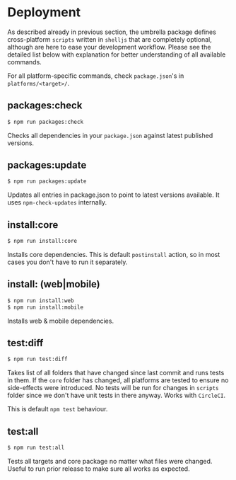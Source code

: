 Deployment
========

As described already in previous section, the umbrella package defines cross-platform `scripts` written in `shelljs` that are
completely optional, although are here to ease your development workflow. Please see the detailed list below with explanation
for better understanding of all available commands.

For all platform-specific commands, check `package.json`'s in `platforms/<target>/`.

## packages:check

```bash
$ npm run packages:check
```

Checks all dependencies in your `package.json` against latest published versions. 

## packages:update

```bash
$ npm run packages:update
```

Updates all entries in package.json to point to latest versions available. It uses `npm-check-updates` internally.

## install:core

```bash
$ npm run install:core
```

Installs core dependencies. This is default `postinstall` action, so in most cases you don't have to run it separately.

## install:<platform> (web|mobile)

```bash
$ npm run install:web
$ npm run install:mobile
```

Installs web & mobile dependencies.

## test:diff

```bash
$ npm run test:diff
```

Takes list of all folders that have changed since last commit and runs tests in them. If the `core` folder has changed, all platforms are tested
to ensure no side-effects were introduced. No tests will be run for changes in `scripts` folder since we don't have
unit tests in there anyway. Works with `CircleCI`.

This is default `npm test` behaviour. 

## test:all

```bash
$ npm run test:all
```

Tests all targets and core package no matter what files were changed. Useful to run prior release to make sure
all works as expected.


